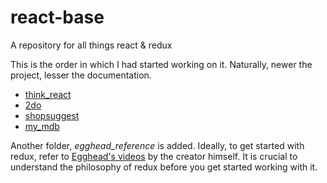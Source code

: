 # react-base

A repository for all things react & redux

This is the order in which I had started working on it. Naturally, newer the project, lesser the documentation.

* [think_react](think_react/)
* [2do](2do/)
* [shopsuggest](shopsuggest/)
* [my_mdb](my_mdb/)

Another folder, _egghead_reference_ is added. Ideally, to get started with redux, refer to [Egghead's videos](https://egghead.io/courses/getting-started-with-redux) by the creator himself. It is crucial to understand the philosophy of redux before you get started working with it.
